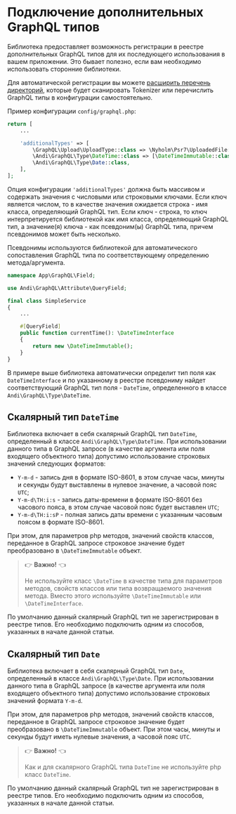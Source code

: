 # Подключение дополнительных GraphQL типов

Библиотека предоставляет возможность регистрации в реестре дополнительных GraphQL типов для их
последующего использования в вашем приложении. Это бывает полезно, если вам необходимо использовать
сторонние библиотеки.

Для автоматической регистрации вы можете [расширить перечень директорий](https://spiral.dev/docs/advanced-tokenizer/current#customizing-search-directories),
которые будет сканировать Tokenizer или перечислить GraphQL типы в конфигурации самостоятельно.

Пример конфигурации `config/graphql.php`:

```php
return [
    ...

    'additionalTypes' => [
        \GraphQL\Upload\UploadType::class => \Nyholm\Psr7\UploadedFile::class,
        \Andi\GraphQL\Type\DateTime::class => [\DateTimeImmutable::class, \DateTimeInterface::class],
        \Andi\GraphQL\Type\Date::class,
    ],
];
```

Опция конфигурации `'additionalTypes'` должна быть массивом и содержать значения с числовыми или
строковыми ключами. Если ключ является числом, то в качестве значения ожидается строка - имя класса,
определяющий GraphQL тип. Если ключ - строка, то ключ интерпретируется библиотекой как имя класса,
определяющий GraphQL тип, а значение(я) ключа - как псевдоним(ы) GraphQL типа, причем псевдонимов может
быть несколько.

Псевдонимы используются библиотекой для автоматического сопоставления GraphQL типа по соответствующему
определению метода/аргумента.

```php
namespace App\GraphQL\Field;

use Andi\GraphQL\Attribute\QueryField;

final class SimpleService
{
    ...

    #[QueryField]
    public function currentTime(): \DateTimeInterface
    {
        return new \DateTimeImmutable();
    }
}
```

В примере выше библиотека автоматически определит тип поля как `DateTimeInterface` и по
указанному в реестре псевдониму найдет соответствующий GraphQL тип поля - `DateTime`, определенного
в классе `Andi\GraphQL\Type\DateTime`.

## <a id="date-time">Скалярный тип `DateTime`</a>

Библиотека включает в себя скалярный GraphQL тип `DateTime`, определенный в классе
`Andi\GraphQL\Type\DateTime`. При использовании данного типа в GraphQL запросе (в качестве аргумента
или поля входящего объектного типа) допустимо использование строковых значений следующих форматов:
- `Y-m-d` - запись дня в формате ISO-8601, в этом случае часы, минуты и секунды будут выставлены в
  нулевое значение, а часовой пояс `UTC`;
- `Y-m-d\TH:i:s` - запись даты-времени в формате ISO-8601 без часового пояса, в этом случае часовой
  пояс будет выставлен `UTC`;
- `Y-m-d\TH:i:sP` - полная запись даты времени с указанным часовым поясом в формате ISO-8601.

При этом, для параметров php методов, значений свойств классов, переданное в GraphQL запросе строковое
значение будет преобразовано в `\DateTimeImmutable` объект.

> :point_right: **Важно!** :point_left:
>
> Не используйте класс `\DateTime` в качестве типа для параметров методов, свойств классов или
> типа возвращаемого значения метода. Вместо этого используйте `\DateTimeImmutable` или
> `\DateTimeInterface`.

По умолчанию данный скалярный GraphQL тип не зарегистрирован в реестре типов. Его необходимо
подключить одним из способов, указанных в начале данной статьи.

## <a id="date">Скалярный тип `Date`</a>

Библиотека включает в себя скалярный GraphQL тип `Date`, определенный в классе
`Andi\GraphQL\Type\Date`. При использовании данного типа в GraphQL запросе (в качестве аргумента
или поля входящего объектного типа) допустимо использование строковых значений формата `Y-m-d`.

При этом, для параметров php методов, значений свойств классов, переданное в GraphQL запросе строковое
значение будет преобразовано в `\DateTimeImmutable` объект. При этом часы, минуты и секунды будут иметь
нулевые значения, а часовой пояс `UTC`.

> :point_right: **Важно!** :point_left:
>
> Как и для скалярного GraphQL типа `DateTime` не используйте php класс `DateTime`.

По умолчанию данный скалярный GraphQL тип не зарегистрирован в реестре типов. Его необходимо
подключить одним из способов, указанных в начале данной статьи.
